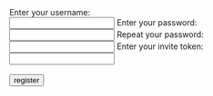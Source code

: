 <section style="display:flex;justify-content:center;align-items:center;">
    <form action="https://dmnd.sh:5000/test-register" method="Post">
        <label for="username"> Enter your username:</label><br>
        <input id="username" name="username" type="text" required pattern="^@?[a-zA-Z_\-=\.\/0-9]+(:matrix\.org)?$" required minlength="1" maxlength="200">
        <label for="password">Enter your password:</label><br>
        <input id="password" name="password" type="password" required minlength="8" maxlength="128">
        <label for="confirm_password">Repeat your password:</label><br>
        <input id="confirm_password" name="confirm" type="password" required>
        <label for="token">Enter your invite token:</label><br>
        <input id="token" name="token" type="text" required pattern="^([A-Z][a-z]+)+$">
        <br><br>
        <input id="register" type="submit" value="register">
    </form>
</section>
<script>
    // see https://stackoverflow.com/a/901144/3779427
    function getParameterByName(name, url) {
        if (!url) url = window.location.href;
        name = name.replace(/[\[\]]/g, "\\$&");
        var regex = new RegExp("[?&]" + name + "(=([^&#]*)|&|#|$)"),
            results = regex.exec(url);
        if (!results) return null;
        if (!results[2]) return '';
        return decodeURIComponent(results[2].replace(/\+/g, " "));
    }

    function sendData(formData) {
        var XHR = new XMLHttpRequest();

        XHR.addEventListener('load', function(event) {
          alert('Yeah! Data sent and response loaded.');
        });
        XHR.addEventListener('error', function(event) {
          alert('Oops! Something goes wrong.');
        });
        XHR.open('POST', 'https://dmnd.sh/register-test');
        XHR.setRequestHeader('Content-Type', 'application/x-www-form-urlencoded');
        XHR.send(formData);
    }


    // set token input to "?token=" query parameter
    document.getElementById('token').value = getParameterByName("token");

    // html5 validators
    var username = document.getElementById("username");
    var password = document.getElementById("password");
    var confirm_password = document.getElementById("confirm_password");
    var token = document.getElementById("token");

    username.addEventListener("input", function (event) {
      if (username.validity.typeMismatch) {
        username.setCustomValidity("format: @username:matrix.org");
      } else {
        username.setCustomValidity("");
      }
    });

    token.addEventListener("input", function (event) {
      if (token.validity.typeMismatch) {
        token.setCustomValidity("case-sensitive, e.g: SardineImpactReport");
      } else {
        token.setCustomValidity("");
      }
    });

    password.addEventListener("input", function (event) {
      if (password.validity.typeMismatch) {
        password.setCustomValidity("atleast 8 characters long");
      } else {
        password.setCustomValidity("");
      }
    });

    function validatePassword(){
      if(password.value != confirm_password.value) {
        confirm_password.setCustomValidity("passwords don't match");
      } else {
        confirm_password.setCustomValidity("");
      }
    }

    password.onchange = validatePassword;
    confirm_password.onkeyup = validatePassword;


    function getForm(id) {
      var button = document.getElementById(id);
      while(button && (button = button.parentNode)&&(button.nodeName !== 'FORM')){}

      return button;     
    }

    var form = getForm('register'),
    handler = function(ev){
      ev = ev || window.event;
      if(ev.preventDefault) { //w3c browsers
          ev.preventDefault();    
      }
      else { //IE old
          ev.returnValue = false;    
      }
      alert('Custom logic goes here!'); 
      sendData(form);
    };
    if(form) {
      if(form.addEventListener) {
            form.addEventListener('submit', handler, false)   
      }
      else if(form.attachEvent) {
           form.attachEvent('onsubmit', handler);   
      }

    }
</script>
